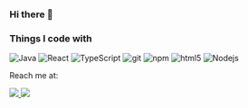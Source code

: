 ### Hi there 👋

<h3>Things I code with</h3>
<p>
  <img alt="Java" src="https://img.shields.io/badge/-Java-ED8B00?style=flat-square&logo=react&logoColor=white" />
  <img alt="React" src="https://img.shields.io/badge/-React-45b8d8?style=flat-square&logo=react&logoColor=white" />  
  <img alt="TypeScript" src="https://img.shields.io/badge/-TypeScript-007ACC?style=flat-square&logo=typescript&logoColor=white" />
  <img alt="git" src="https://img.shields.io/badge/-Git-F05032?style=flat-square&logo=git&logoColor=white" />
  <img alt="npm" src="https://img.shields.io/badge/-NPM-CB3837?style=flat-square&logo=npm&logoColor=white" />
  <img alt="html5" src="https://img.shields.io/badge/-HTML5-E34F26?style=flat-square&logo=html5&logoColor=white" />
  <img alt="Nodejs" src="https://img.shields.io/badge/-Nodejs-43853d?style=flat-square&logo=Node.js&logoColor=white" />

</p>








<p>Reach me at:</p>
<a href="https://www.linkedin.com/in/kamil-budzik">
<img src ="https://img.shields.io/badge/LinkedIn-0077B5?style=for-the-badge&logo=linkedin&logoColor=white" />
 </a>
 

 <a href="mailto:kamil.budzik98@gmail.com">
<img src ="https://img.shields.io/badge/Gmail-D14836?style=for-the-badge&logo=gmail&logoColor=white"/>
</a>

